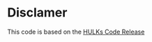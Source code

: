 # Disclamer

This code is based on the [HULKs Code Release](https://github.com/HULKs/HULKsCodeRelease)
